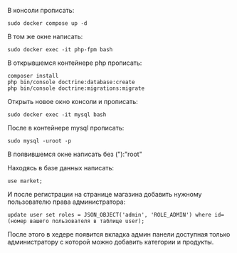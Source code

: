 В консоли прописать:

	sudo docker compose up -d
	
В том же окне написать:

	sudo docker exec -it php-fpm bash
	
В открывшемся контейнере php прописать:

	composer install
	php bin/console doctrine:database:create
	php bin/console doctrine:migrations:migrate
	
Открыть новое окно консоли и прописать:

	sudo docker exec -it mysql bash

После в контейнере mysql прописать:

	sudo mysql -uroot -p
	
В появившемся окне написать без ("):"root"

Находясь в базе данных написать:

	use market;

И после регистрации на странице магазина добавить нужному пользователю права администратора:

	update user set roles = JSON_OBJECT('admin', 'ROLE_ADMIN') where id=(номер вашего пользователя в таблице user);

После этого в хедере появится вкладка админ панели доступная только администратору с которой можно добавить категории и продукты.


